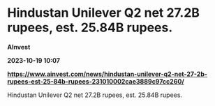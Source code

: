 # Hindustan Unilever Q2 net 27.2B rupees, est. 25.84B rupees.
**AInvest**

**2023-10-19 10:07**

**https://www.ainvest.com/news/hindustan-unilever-q2-net-27-2b-rupees-est-25-84b-rupees-231010002cae3889c97cc260/**

Hindustan Unilever Q2 net 27.2B rupees, est. 25.84B rupees.